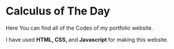 <h1>Calculus of The Day</h1>
Here You can find all of the Codes of my portfolio website.


I have used <strong> HTML, CSS, </strong> and <strong> Javascript </strong> for making this website.


